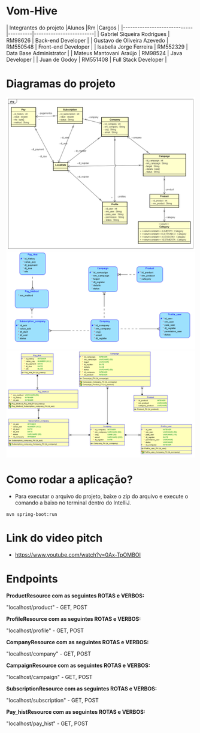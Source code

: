 # Vom-Hive

|        Integrantes do projeto
|Alunos                       |Rm        |Cargos                   |
|-----------------------------|----------|-------------------------|
| Gabriel Siqueira Rodrigues  | RM98626  | Back-end Developer      |
| Gustavo de Oliveira Azevedo | RM550548 | Front-end Developer     |
| Isabella Jorge Ferreira     | RM552329 | Data Base Administrator |
| Mateus Mantovani Araújo     | RM98524  | Java Developer          |
| Juan de Godoy               | RM551408 | Full Stack Developer    |

# Diagramas do projeto

<img src ="https://github.com/Challengers-2-O-Retorno/VOM-HIVEJava/blob/main/documents/ClassDiagramChallenge.png">

<img src="https://github.com/Challengers-2-O-Retorno/VOM-HIVEJava/blob/main/documents/Logical.png">

<img src="https://github.com/Challengers-2-O-Retorno/VOM-HIVEJava/blob/main/documents/Relational.png">

# Como rodar a aplicação?

- Para executar o arquivo do projeto, baixe o zip do arquivo e execute o comando a baixo no terminal dentro do IntelliJ.
  
```
mvn spring-boot:run
```

# Link do video pitch

- https://www.youtube.com/watch?v=0Ax-TpOMBOI
  
# Endpoints

**ProductResource com as seguintes ROTAS e VERBOS:**

"localhost/product" - GET, POST

**ProfileResource com as seguintes ROTAS e VERBOS:**

"localhost/profile" - GET, POST

**CompanyResource com as seguintes ROTAS e VERBOS:**

"localhost/company" - GET, POST

**CampaignResource com as seguintes ROTAS e VERBOS:**

"localhost/campaign" - GET, POST

**SubscriptionResource com as seguintes ROTAS e VERBOS:**

"localhost/subscription" - GET, POST

**Pay_histResource com as seguintes ROTAS e VERBOS:**

"localhost/pay_hist" - GET, POST
